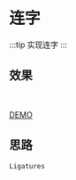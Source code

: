 # 连字

:::tip
实现连字
:::

## 效果

<br>
<types-5></types-5>

[DEMO](http://dabblet.com/gist/f9f078a639e5cad002d4)

## 思路

`Ligatures`
